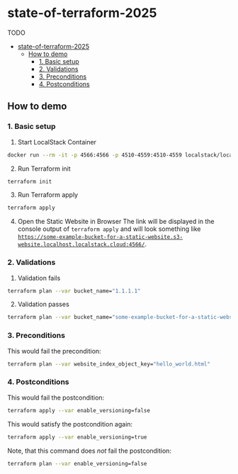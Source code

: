 # state-of-terraform-2025

TODO

<!-- TOC -->
* [state-of-terraform-2025](#state-of-terraform-2025)
  * [How to demo](#how-to-demo)
    * [1. Basic setup](#1-basic-setup)
    * [2. Validations](#2-validations)
    * [3. Preconditions](#3-preconditions)
    * [4. Postconditions](#4-postconditions)
<!-- TOC -->

## How to demo

### 1. Basic setup

1. Start LocalStack Container

```bash
docker run --rm -it -p 4566:4566 -p 4510-4559:4510-4559 localstack/localstack:4.1.0
```

2. Run Terraform init

```bash
terraform init
```

3. Run Terraform apply

```bash
terraform apply
```

4. Open the Static Website in Browser
   The link will be displayed in the console output of `terraform apply` and will look something like [ `https://some-example-bucket-for-a-static-website.s3-website.localhost.localstack.cloud:4566/`](https://some-example-bucket-for-a-static-website.s3-website.localhost.localstack.cloud:4566/).


### 2. Validations

1. Validation fails

```bash
terraform plan --var bucket_name="1.1.1.1"
```

2. Validation passes

```bash
terraform plan --var bucket_name="some-example-bucket-for-a-static-website"
```

### 3. Preconditions

This would fail the precondition:

```bash
terraform plan --var website_index_object_key="hello_world.html"
```

### 4. Postconditions

This would fail the postcondition:

```bash
terraform apply --var enable_versioning=false
```

This would satisfy the postcondition again:

```bash
terraform apply --var enable_versioning=true
```

Note, that this command does _not_ fail the postcondition:

```bash
terraform plan --var enable_versioning=false
```

